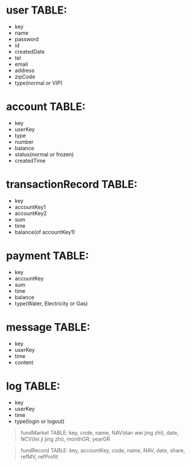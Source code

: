 # user TABLE:
+ key
+ name
+ password
+ id
+ createdDate
+ tel
+ email
+ address
+ zipCode
+ type(normal or VIP)

# account TABLE:
+ key
+ userKey
+ type
+ number
+ balance
+ status(normal or frozen)
+ createdTime

# transactionRecord TABLE:
+ key
+ accountKey1
+ accountKey2
+ sum
+ time
+ balance(of accountKey1)

# payment TABLE:
+ key
+ accountKey
+ sum
+ time
+ balance
+ type(Water, Electricity or Gas)

# message TABLE:
+ key
+ userKey
+ time
+ content

# log TABLE:
+ key
+ userKey
+ time
+ type(login or logout)

> fundMarket TABLE:
key, code, name, NAV(dan wei jing zhi), date, NCV(lei ji jing zhi), monthGR, yearGR

>fundRecord TABLE:
key, accountKey, code, name, NAV, date, share, refMV, refProfit